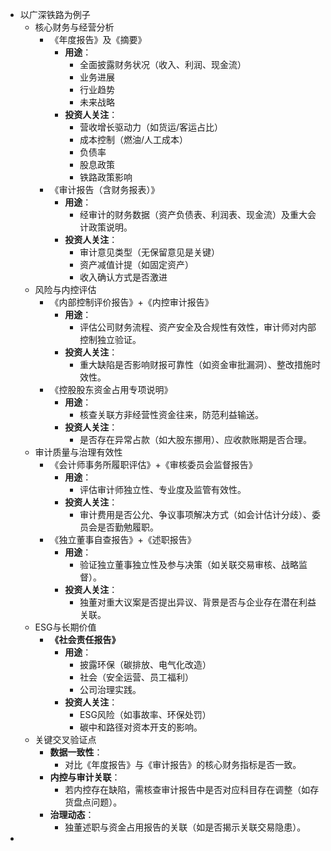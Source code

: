 - 以广深铁路为例子
	- 核心财务与经营分析
		- 《年度报告》及《摘要》
			- **用途**：
				- 全面披露财务状况（收入、利润、现金流）
				- 业务进展
				- 行业趋势
				- 未来战略
			- **投资人关注**：
				- 营收增长驱动力（如货运/客运占比）
				- 成本控制（燃油/人工成本）
				- 负债率
				- 股息政策
				- 铁路政策影响
		- 《审计报告（含财务报表）》
			- **用途**：
				- 经审计的财务数据（资产负债表、利润表、现金流）及重大会计政策说明。
			- **投资人关注**：
				- 审计意见类型（无保留意见是关键）
				- 资产减值计提（如固定资产）
				- 收入确认方式是否激进
	- 风险与内控评估
		- 《内部控制评价报告》+《内控审计报告》
			- **用途**：
				- 评估公司财务流程、资产安全及合规性有效性，审计师对内部控制独立验证。
			- **投资人关注**：
				- 重大缺陷是否影响财报可靠性（如资金审批漏洞）、整改措施时效性。
		- 《控股股东资金占用专项说明》
			- **用途**：
				- 核查关联方非经营性资金往来，防范利益输送。
			- **投资人关注**：
				- 是否存在异常占款（如大股东挪用）、应收款账期是否合理。
	- 审计质量与治理有效性
		- 《会计师事务所履职评估》+《审核委员会监督报告》
			- **用途**：
				- 评估审计师独立性、专业度及监管有效性。
			- **投资人关注**：
				- 审计费用是否公允、争议事项解决方式（如会计估计分歧）、委员会是否勤勉履职。
		- 《独立董事自查报告》+《述职报告》
			- **用途**：
				- 验证独立董事独立性及参与决策（如关联交易审核、战略监督）。
			- **投资人关注**：
				- 独董对重大议案是否提出异议、背景是否与企业存在潜在利益关联。
	- ESG与长期价值
		- **《社会责任报告》**
			- **用途**：
				- 披露环保（碳排放、电气化改造）
				- 社会（安全运营、员工福利）
				- 公司治理实践。
			- **投资人关注**：
				- ESG风险（如事故率、环保处罚）
				- 碳中和路径对资本开支的影响。
	- 关键交叉验证点
		- **数据一致性**：
			- 对比《年度报告》与《审计报告》的核心财务指标是否一致。
		- **内控与审计关联**：
			- 若内控存在缺陷，需核查审计报告中是否对应科目存在调整（如存货盘点问题）。
		- **治理动态**：
			- 独董述职与资金占用报告的关联（如是否揭示关联交易隐患）。
-